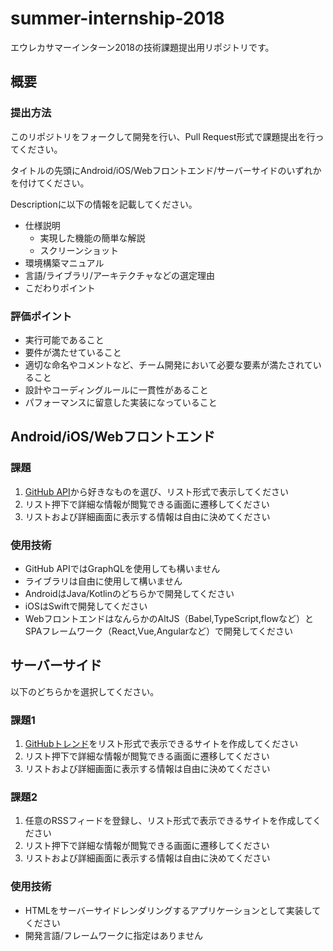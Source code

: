 # summer-internship-2018

エウレカサマーインターン2018の技術課題提出用リポジトリです。

## 概要

### 提出方法
このリポジトリをフォークして開発を行い、Pull Request形式で課題提出を行ってください。

タイトルの先頭にAndroid/iOS/Webフロントエンド/サーバーサイドのいずれかを付けてください。

Descriptionに以下の情報を記載してください。

- 仕様説明
    - 実現した機能の簡単な解説
    - スクリーンショット
- 環境構築マニュアル
- 言語/ライブラリ/アーキテクチャなどの選定理由
- こだわりポイント

### 評価ポイント
- 実行可能であること
- 要件が満たせていること
- 適切な命名やコメントなど、チーム開発において必要な要素が満たされていること
- 設計やコーディングルールに一貫性があること
- パフォーマンスに留意した実装になっていること

## Android/iOS/Webフロントエンド

### 課題
1. [GitHub API](https://developer.github.com/v3/activity/)から好きなものを選び、リスト形式で表示してください
2. リスト押下で詳細な情報が閲覧できる画面に遷移してください
3. リストおよび詳細画面に表示する情報は自由に決めてください

### 使用技術
- GitHub APIではGraphQLを使用しても構いません
- ライブラリは自由に使用して構いません
- AndroidはJava/Kotlinのどちらかで開発してください
- iOSはSwiftで開発してください
- WebフロントエンドはなんらかのAltJS（Babel,TypeScript,flowなど）とSPAフレームワーク（React,Vue,Angularなど）で開発してください

## サーバーサイド
以下のどちらかを選択してください。

### 課題1
1. [GitHubトレンド](https://github.com/trending)をリスト形式で表示できるサイトを作成してください
2. リスト押下で詳細な情報が閲覧できる画面に遷移してください
3. リストおよび詳細画面に表示する情報は自由に決めてください

### 課題2
1. 任意のRSSフィードを登録し、リスト形式で表示できるサイトを作成してください
2. リスト押下で詳細な情報が閲覧できる画面に遷移してください
3. リストおよび詳細画面に表示する情報は自由に決めてください

### 使用技術
- HTMLをサーバーサイドレンダリングするアプリケーションとして実装してください
- 開発言語/フレームワークに指定はありません
